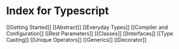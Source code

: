 # Index for Typescript
[[Getting Started]]
[[Abstract]]
[[Everyday Types]]
[[Compiler and Configuration]]
[[Rest Parameters]]
[[Classes]]
[[Interfaces]]
[[Type Casting]]
[[Unique Operators]]
[[Generics]]
[[Decorator]]